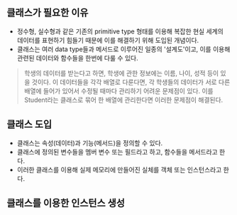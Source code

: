 ## 클래스가 필요한 이유

* 정수형, 실수형과 같은 기존의 primitive type 형태를 이용해 복잡한 현실 세계의 데이터를 표현하기 힘들기 때문에 이를 해결하기 위해 도입된 개념이다.
* 클래스는 여러 data type들과 메서드로 이루어진 일종의 '설계도'이고, 이를 이용해 관련된 데이터와 함수들을 한번에 다룰 수 있다.
> 학생의 데이터를 받는다고 하면, 학생에 관한 정보에는 이름, 나이, 성적 등이 있을 것이다.
> 이 데이터들을 각각 배열로 다룬다면, 각 학생들의 데이터가 서로 다른 배열에 들어가 있어서 수정될 때마다 관리하기 어려운 문제점이 있다.
> 이를 Student라는 클래스로 묶어 한 배열에 관리한다면 이러한 문제점이 해결된다.

## 클래스 도입

* 클래스는 속성(데이터)과 기능(메서드)을 정의할 수 있다.
* 클래스에 정의된 변수들을 멤버 변수 또는 필드라고 하고, 함수들을 메서드라고 한다.
* 이러한 클래스를 이용해 실제 메모리에 만들어진 실체를 객체 또는 인스턴스라고 한다.

## 클래스를 이용한 인스턴스 생성
